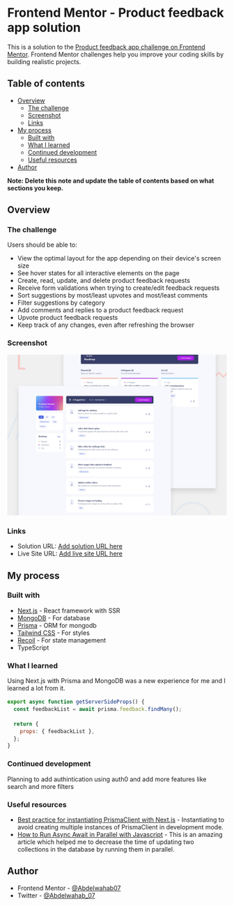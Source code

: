 # Frontend Mentor - Product feedback app solution

This is a solution to the [Product feedback app challenge on Frontend Mentor](https://www.frontendmentor.io/challenges/product-feedback-app-wbvUYqjR6). Frontend Mentor challenges help you improve your coding skills by building realistic projects.

## Table of contents

- [Overview](#overview)
  - [The challenge](#the-challenge)
  - [Screenshot](#screenshot)
  - [Links](#links)
- [My process](#my-process)
  - [Built with](#built-with)
  - [What I learned](#what-i-learned)
  - [Continued development](#continued-development)
  - [Useful resources](#useful-resources)
- [Author](#author)

**Note: Delete this note and update the table of contents based on what sections you keep.**

## Overview

### The challenge

Users should be able to:

- View the optimal layout for the app depending on their device's screen size
- See hover states for all interactive elements on the page
- Create, read, update, and delete product feedback requests
- Receive form validations when trying to create/edit feedback requests
- Sort suggestions by most/least upvotes and most/least comments
- Filter suggestions by category
- Add comments and replies to a product feedback request
- Upvote product feedback requests
- Keep track of any changes, even after refreshing the browser

### Screenshot

![](./preview.jpg)

### Links

- Solution URL: [Add solution URL here](https://github.com/Abdelwahab07/product-feedback-app)
- Live Site URL: [Add live site URL here](https://product-feedback-app-fawn.vercel.app)

## My process

### Built with

- [Next.js](https://nextjs.org/) - React framework with SSR
- [MongoDB](https://www.mongodb.com) - For database
- [Prisma](https://prisma.io) - ORM for mongodb
- [Tailwind CSS](https://tailwindcss.com/docs) - For styles
- [Recoil](https://recoiljs.org) - For state management
- TypeScript

### What I learned

Using Next.js with Prisma and MongoDB was a new experience for me and I learned a lot from it.

```js
export async function getServerSideProps() {
  const feedbackList = await prisma.feedback.findMany();

  return {
    props: { feedbackList },
  };
}
```

### Continued development

Planning to add authintication using auth0 and add more features like search and more filters

### Useful resources

- [Best practice for instantiating PrismaClient with Next.js](https://www.prisma.io/docs/guides/other/troubleshooting-orm/help-articles/nextjs-prisma-client-dev-practices) - Instantiating to avoid creating multiple instances of PrismaClient in development mode.
- [How to Run Async Await in Parallel with Javascript](https://medium.com/@omar.hsouna/how-to-run-async-await-in-parallel-with-javascript-19b91adfc45d) - This is an amazing article which helped me to decrease the time of updating two collections in the database by running them in parallel.

## Author

- Frontend Mentor - [@Abdelwahab07](https://www.frontendmentor.io/profile/Abdelwahab07)
- Twitter - [@Abdelwahab_07](https://www.twitter.com/Abdelwahab_07)
